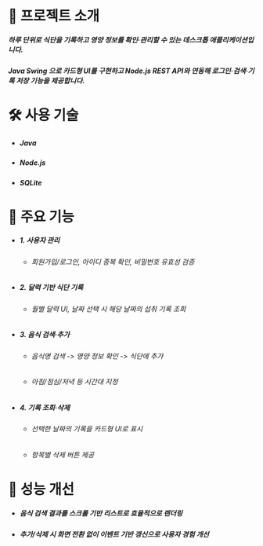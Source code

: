 # 📝 프로젝트 소개
##### 하루 단위로 식단을 기록하고 영양 정보를 확인·관리할 수 있는 데스크톱 애플리케이션입니다.
##### Java Swing 으로 카드형 UI를 구현하고 Node.js REST API와 연동해 로그인·검색·기록 저장 기능을 제공합니다.

# 🛠️ 사용 기술
+ ##### Java
+ ##### Node.js
+ ##### SQLite

# 🚀 주요 기능
+ ##### 1. 사용자 관리
    + ###### 회원가입/로그인, 아이디 중복 확인, 비밀번호 유효성 검증
+ ##### 2. 달력 기반 식단 기록
    + ###### 월별 달력 UI, 날짜 선택 시 해당 날짜의 섭취 기록 조회
+ ##### 3. 음식 검색·추가
    + ###### 음식명 검색 -> 영양 정보 확인 -> 식단에 추가
    + ###### 아침/점심/저녁 등 시간대 지정
+ ##### 4. 기록 조회·삭제
    + ###### 선택한 날짜의 기록을 카드형 UI로 표시
    + ###### 항목별 삭제 버튼 제공

# 🎯 성능 개선
+ ##### 음식 검색 결과를 스크롤 기반 리스트로 효율적으로 렌더링
+ ##### 추가/삭제 시 화면 전환 없이 이벤트 기반 갱신으로 사용자 경험 개선
